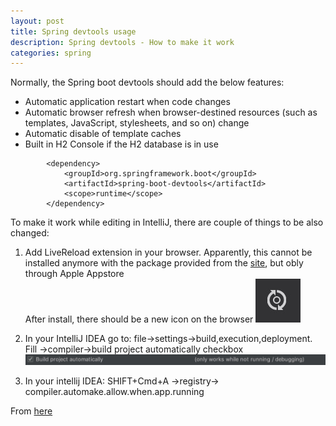 ```yaml
---
layout: post
title: Spring devtools usage
description: Spring devtools - How to make it work
categories: spring
---
```


Normally, the Spring boot devtools should add the below features:
- Automatic application restart when code changes  
- Automatic browser refresh when browser-destined resources (such as templates, JavaScript, stylesheets, and so on) change  
- Automatic disable of template caches  
- Built in H2 Console if the H2 database is in use  
~~~
        <dependency>
            <groupId>org.springframework.boot</groupId>
            <artifactId>spring-boot-devtools</artifactId>
            <scope>runtime</scope>
        </dependency>

~~~       

To make it work while editing in IntelliJ, there are couple of things to be also changed:
1. Add LiveReload extension in your browser. Apparently, this cannot be installed anymore with the package provided from the [site](http://livereload.com/extensions/), but obly through Apple Appstore  
After install, there should be a new icon on the browser
![Liveramp](/assets/images/liveramp.jpg)

2. In your IntelliJ IDEA go to: file->settings->build,execution,deployment. Fill ->compiler->build project automatically checkbox
![IntelliJ](/assets/images/intellij-build-auto.jpg)

3. In your intellij IDEA: SHIFT+Cmd+A ->registry-> compiler.automake.allow.when.app.running

From [here](https://stackoverflow.com/questions/33869606/intellij-15-springboot-devtools-livereload-not-working)
